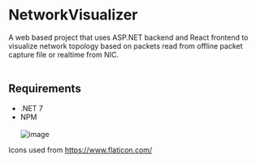 # NetworkVisualizer
A web based project that uses ASP.NET backend and React frontend to visualize network topology based on packets read from offline packet capture file or realtime from NIC.
<br /><br />
## Requirements
- .NET 7
- NPM
<br /><br />
![image](https://user-images.githubusercontent.com/26511261/229103149-bf2d534d-49fc-484e-9e05-7e40059fe6d5.png)

Icons used from https://www.flaticon.com/
